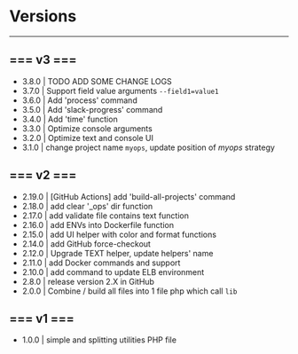 # Versions

---
## === v3 ===
- 3.8.0 | TODO ADD SOME CHANGE LOGS
- 3.7.0 | Support field value arguments `--field1=value1`
- 3.6.0 | Add 'process' command
- 3.5.0 | Add 'slack-progress' command
- 3.4.0 | Add 'time' function
- 3.3.0 | Optimize console arguments
- 3.2.0 | Optimize text and console UI
- 3.1.0 | change project name `myops`, update position of *myops* strategy
## === v2 ===
- 2.19.0 | [GitHub Actions] add 'build-all-projects' command
- 2.18.0 | add clear '_ops' dir function
- 2.17.0 | add validate file contains text function
- 2.16.0 | add ENVs into Dockerfile function
- 2.15.0 | add UI helper with color and format functions
- 2.14.0 | add GitHub force-checkout
- 2.12.0 | Upgrade TEXT helper, update helpers' name
- 2.11.0 | add Docker commands and support
- 2.10.0 | add command to update ELB environment
- 2.8.0 | release version 2.X in GitHub
- 2.0.0 | Combine / build all files into 1 file php which call ``lib``
## === v1 ===
- 1.0.0 | simple and splitting utilities PHP file
